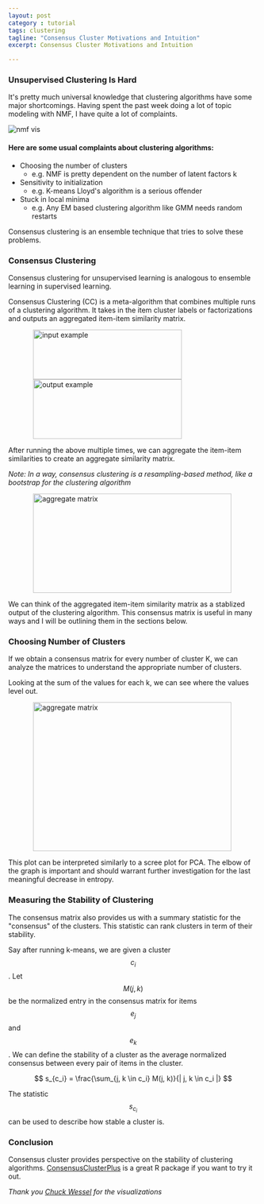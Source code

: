 ```yaml
---
layout: post
category : tutorial
tags: clustering
tagline: "Consensus Cluster Motivations and Intuition"
excerpt: Consensus Cluster Motivations and Intuition

---
```


### Unsupervised Clustering Is Hard

It's pretty much universal knowledge that clustering algorithms have some major shortcomings. Having spent the past week doing a lot of topic modeling with NMF, I have quite a lot of complaints.

![nmf vis](http://www.nature.com/nature/journal/v401/n6755/images/401788ab.eps.0.gif)

#### Here are some usual complaints about clustering algorithms:
* Choosing the number of clusters
	* e.g. NMF is pretty dependent on the number of latent factors k
* Sensitivity to initialization
	* e.g. K-means Lloyd's algorithm is a serious offender
* Stuck in local minima
	* e.g. Any EM based clustering algorithm like GMM needs random restarts

Consensus clustering is an ensemble technique that tries to solve these problems.

### Consensus Clustering

Consensus clustering for unsupervised learning is analogous to ensemble learning in supervised learning.

Consensus Clustering (CC) is a meta-algorithm that combines multiple runs of a clustering algorithm. It takes in the item cluster labels or factorizations and outputs an aggregated item-item similarity matrix. 

<img src="{{site.imgrepo}}/consensus_embeddings.png" alt="input example" style="width:300px;height:100px; margin-left:10%">

<img src="{{site.imgrepo}}/consensus_item_item.png" alt="output example" style="width:300px;height:120px; margin-left:10%">

After running the above multiple times, we can aggregate the item-item similarities to create an aggregate similarity matrix.

*Note: In a way, consensus clustering is a resampling-based method, like a bootstrap for the clustering algorithm*

<img src="{{site.imgrepo}}/consensus_agg_matrix.png" alt="aggregate matrix" style="width:400px;height:200px; margin-left:10%">

We can think of the aggregated item-item similarity matrix as a stablized output of the clustering algorithm. This consensus matrix is useful in many ways and I will be outlining them in the sections below.

### Choosing Number of Clusters

If we obtain a consensus matrix for every number of cluster K, we can analyze the matrices to understand the appropriate number of clusters.

Looking at the sum of the values for each k, we can see where the values level out.

<img src="{{site.imgrepo}}/consensus_k_values.png" alt="aggregate matrix" style="width:400px;height:300px; margin-left:10%">

This plot can be interpreted similarly to a scree plot for PCA. The elbow of the graph is important and should warrant further investigation for the last meaningful decrease in entropy. 

### Measuring the Stability of Clustering

The consensus matrix also provides us with a summary statistic for the "consensus" of the clusters. This statistic can rank clusters in term of their stability. 

Say after running k-means, we are given a cluster $$ c_i $$. Let $$ M(j,k) $$ be the normalized entry in the consensus matrix for items $$ e_j $$ and $$ e_k $$. We can define the stability of a cluster as the average normalized consensus between every pair of items in the cluster.

$$ s_{c_i} = \frac{\sum_{j, k \in c_i} M(j, k)}{| j, k \in c_i |} $$

The statistic $$ s_{c_i} $$ can be used to describe how stable a cluster is.

### Conclusion

Consensus cluster provides perspective on the stability of clustering algorithms. [ConsensusClusterPlus](http://www.bioconductor.org/packages/release/bioc/vignettes/ConsensusClusterPlus/inst/doc/ConsensusClusterPlus.pdf) is a great R package if you want to try it out.

*Thank you [Chuck Wessel](http://meyer.math.ncsu.edu/Meyer/Talks/Consensus%20Clustering.pdf) for the visualizations*
